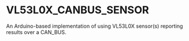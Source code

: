 # VL53L0X_CANBUS_SENSOR
An Arduino-based implementation of using VL53L0X sensor(s) reporting results over a CAN_BUS.
